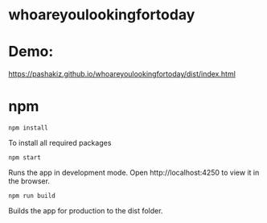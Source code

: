 # whoareyoulookingfortoday

# Demo:
https://pashakiz.github.io/whoareyoulookingfortoday/dist/index.html

# npm

`npm install`

To install all required packages

`npm start`

Runs the app in development mode.
Open http://localhost:4250 to view it in the browser.

`npm run build`

Builds the app for production to the dist folder.
